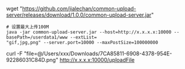 wget "https://github.com/jialechan/common-upload-server/releases/download/1.0.0/common-upload-server.jar"

```shell
# 设置最大上传100M
java -jar common-upload-server.jar --host=http://x.x.x.x:10000 --basePath=/userdata1/www --extList=
"gif,jpg,png" --server.port=10000 --maxPostSize=100000000
```

curl -F "file=@/Users/xxx/Downloads/7CA85811-6908-4378-954E-92286031C84D.png" http://x.x.x.x:10000/uploadFile
